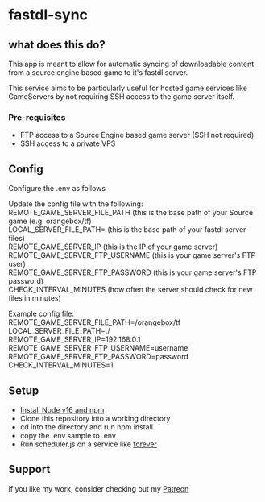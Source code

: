# fastdl-sync

## what does this do?

This app is meant to allow for automatic syncing of downloadable content from a source engine based game to it's fastdl server.  
  
This service aims to be particularly useful for hosted game services like GameServers by not requiring SSH access to the game server itself.


### Pre-requisites
- FTP access to a Source Engine based game server (SSH not required)
- SSH access to a private VPS 
	
## Config

Configure the .env as follows

Update the config file with the following: 
REMOTE_GAME_SERVER_FILE_PATH (this is the base path of your Source game (e.g. orangebox/tf)  
LOCAL_SERVER_FILE_PATH= (this is the base path of your fastdl server files)  
REMOTE_GAME_SERVER_IP (this is the IP of your game server)  
REMOTE_GAME_SERVER_FTP_USERNAME (this is your game server's FTP user)  
REMOTE_GAME_SERVER_FTP_PASSWORD (this is your game server's FTP password)  
CHECK_INTERVAL_MINUTES (how often the server should check for new files in minutes)  

Example config file:  
REMOTE_GAME_SERVER_FILE_PATH=/orangebox/tf  
LOCAL_SERVER_FILE_PATH=./  
REMOTE_GAME_SERVER_IP=192.168.0.1  
REMOTE_GAME_SERVER_FTP_USERNAME=username  
REMOTE_GAME_SERVER_FTP_PASSWORD=password  
CHECK_INTERVAL_MINUTES=1  
	
	
## Setup
- [Install Node v16 and npm](https://docs.npmjs.com/downloading-and-installing-node-js-and-npm)
- Clone this repository into a working directory
- cd into the directory and run npm install
- copy the .env.sample to .env
- Run scheduler.js on a service like [forever](https://github.com/foreversd/forever)


## Support

If you like my work, consider checking out my [Patreon](https://www.patreon.com/gamemaster1379?fan_landing=true)


